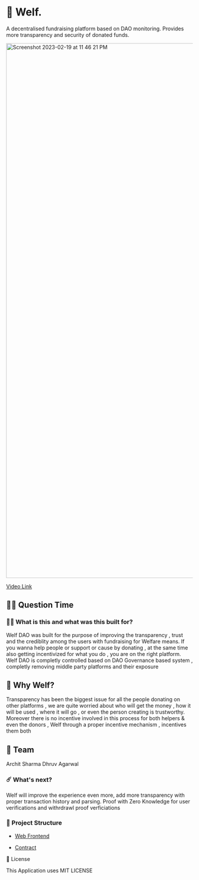 # 🥳 Welf.

A decentralised fundraising platform based on DAO monitoring.
Provides more transparency and security of donated funds.

<img width="1440" alt="Screenshot 2023-02-19 at 11 46 21 PM" src="https://user-images.githubusercontent.com/90101251/219970973-10e08185-d2dd-4b01-9c1b-6e675b721965.png">

[Video Link](https://www.loom.com/share/609a70c5c5bd43d18531ef60aaa2a2ce)

## 🤷‍♀️ Question Time

### 👨‍🔬 What is this and what was this built for?

Welf DAO was built for the purpose of improving the transparency , trust and the crediblity among the users with fundraising for Welfare means. If you wanna help people or support or cause by donating , at the same time also getting incentivized for what you do , you are on the right platform. Welf DAO is completly controlled based on DAO Governance based system , completly removing middle party platforms and their exposure

## 🤔 Why Welf?

Transparency has been the biggest issue for all the people donating on other platforms , we are quite worried about who will get the money , how it will be used , where it will go , or even the person creating is trustworthy. Moreover there is no incentive involved in this process for both helpers & even the donors , Welf through a proper incentive mechanism , incentives them both

## 👊 Team

Archit Sharma
Dhruv Agarwal

### ☄️ What's next?

Welf will improve the experience even more, add more transparency with proper transaction history and parsing. Proof with Zero Knowledge for user verifications and withrdrawl proof verficiations

### 🔩 Project Structure

- [Web Frontend](https://github.com/Architsharma7/WELF/frontend/front)

- [Contract](https://github.com/Architsharma7/WELF/backend/contracts)

🚫 License

This Application uses MIT LICENSE
